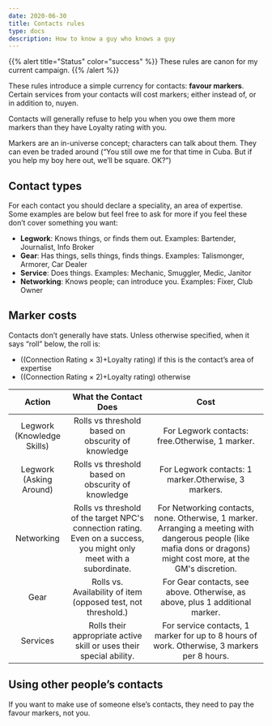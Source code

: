 ```yaml
---
date: 2020-06-30
title: Contacts rules
type: docs
description: How to know a guy who knows a guy
---
```


{{% alert title="Status" color="success" %}}
These rules are canon for my current campaign.
{{% /alert %}}

These rules introduce a simple currency for contacts: **favour markers**. Certain services from your contacts will cost markers; either instead of, or in addition to, nuyen.

Contacts will generally refuse to help you when you owe them more markers than they have Loyalty rating with you.

Markers are an in-universe concept; characters can talk about them. They can even be traded around (“You still owe me for that time in Cuba. But if you help my boy here out, we’ll be square. OK?”)

## Contact types

For each contact you should declare a speciality, an area of expertise. Some examples are below but feel free to ask for more if you feel these don’t cover something you want:

* **Legwork**: Knows things, or finds them out. Examples: Bartender, Journalist, Info Broker
* **Gear**: Has things, sells things, finds things. Examples: Talismonger, Armorer, Car Dealer
* **Service**: Does things. Examples: Mechanic, Smuggler, Medic, Janitor
* **Networking**: Knows people; can introduce you. Examples: Fixer, Club Owner

## Marker costs

Contacts don’t generally have stats. Unless otherwise specified, when it says “roll” below, the roll is:

* ((Connection Rating × 3)+Loyalty rating) if this is the contact’s area of expertise
* ((Connection Rating × 2)+Loyalty rating) otherwise

|           Action           	|                                                 What the Contact Does                                                	|                                                                                 Cost                                                                                	|
|:--------------------------:	|:--------------------------------------------------------------------------------------------------------------------:	|:-------------------------------------------------------------------------------------------------------------------------------------------------------------------:	|
| Legwork (Knowledge Skills) 	| Rolls vs threshold based on obscurity of knowledge                                                                   	| For Legwork contacts: free.Otherwise, 1 marker.                                                                                                                     	|
| Legwork (Asking Around)    	| Rolls vs threshold based on obscurity of knowledge                                                                   	| For Legwork contacts: 1 marker.Otherwise, 3 markers.                                                                                                                	|
| Networking                 	| Rolls vs threshold of the target NPC's connection rating. Even on a success, you might only meet with a subordinate. 	| For Networking contacts, none. Otherwise, 1 marker. Arranging a meeting with dangerous people (like mafia dons or dragons) might cost more, at the GM's discretion. 	|
| Gear                       	| Rolls vs. Availability of item (opposed test, not threshold.)                                                        	| For Gear contacts, see above. Otherwise, as above, plus 1 additional marker.                                                                                        	|
| Services                   	| Rolls their appropriate active skill or uses their special ability.                                                  	| For service contacts, 1 marker for up to 8 hours of work. Otherwise, 3 markers per 8 hours.                                                                         	|

## Using other people’s contacts

If you want to make use of someone else’s contacts, they need to pay the favour markers, not you.
